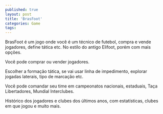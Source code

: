```yaml
---
published: true
layout: post
title: 'BrasFoot'
categories: Game
tags: 
---
```

BrasFoot &eacute; um jogo onde voc&ecirc; &eacute; um t&eacute;cnico de futebol, compra e vende jogadores, define t&aacute;tica etc. No estilo do antigo Elifoot, por&eacute;m com mais op&ccedil;&otilde;es.




Voc&ecirc; pode comprar ou vender jogadores.

Escolher a forma&ccedil;&atilde;o t&aacute;tica, se vai usar linha de impedimento, explorar jogadas laterais, tipo de marca&ccedil;&atilde;o etc.

Voc&ecirc; pode comandar seu time em campeonatos nacionais, estaduais, Ta&ccedil;a Libertadores, Mundial Interclubes.




Hist&oacute;rico dos jogadores e clubes dos &uacute;ltimos anos, com estat&iacute;sticas, clubes em que jogou e muito mais.